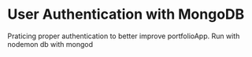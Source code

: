 # User Authentication with MongoDB
Praticing proper authentication to better improve portfolioApp.
Run with nodemon
db with mongod